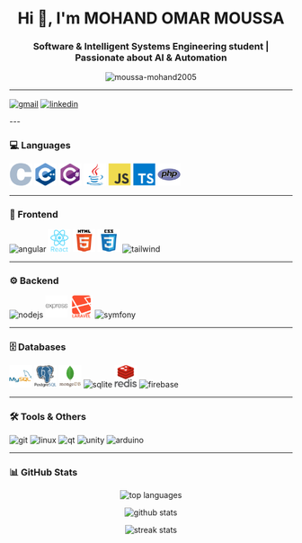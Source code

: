 <h1 align="center">Hi 👋, I'm MOHAND OMAR MOUSSA</h1>
<h3 align="center">Software & Intelligent Systems Engineering student | Passionate about AI & Automation</h3>

<p align="center"> 
  <img src="https://komarev.com/ghpvc/?username=moussa-mohand2005&label=Profile%20views&color=0e75b6&style=flat" alt="moussa-mohand2005" /> 
</p>

---

<p align="left">
  <a href="mailto:mussumuhand@gmail.com" target="blank"><img align="center" src="https://img.icons8.com/color/48/000000/gmail.png" alt="gmail" height="40" width="40" /></a>
  <a href="https://www.linkedin.com/in/moussa-mouhand-omar-6461b434b/" target="blank"><img align="center" src="https://img.icons8.com/color/48/000000/linkedin.png" alt="linkedin" height="40" width="40" /></a>
</p>
---

### 💻 Languages
<p align="left"> 
  <img src="https://raw.githubusercontent.com/devicons/devicon/master/icons/c/c-original.svg" alt="c" width="40" height="40"/> 
  <img src="https://raw.githubusercontent.com/devicons/devicon/master/icons/cplusplus/cplusplus-original.svg" alt="cplusplus" width="40" height="40"/> 
  <img src="https://raw.githubusercontent.com/devicons/devicon/master/icons/csharp/csharp-original.svg" alt="csharp" width="40" height="40"/> 
  <img src="https://raw.githubusercontent.com/devicons/devicon/master/icons/java/java-original.svg" alt="java" width="40" height="40"/> 
  <img src="https://raw.githubusercontent.com/devicons/devicon/master/icons/javascript/javascript-original.svg" alt="javascript" width="40" height="40"/> 
  <img src="https://raw.githubusercontent.com/devicons/devicon/master/icons/typescript/typescript-original.svg" alt="typescript" width="40" height="40"/> 
  <img src="https://raw.githubusercontent.com/devicons/devicon/master/icons/php/php-original.svg" alt="php" width="40" height="40"/> 
</p>

---

### 🎨 Frontend
<p align="left"> 
  <img src="https://angular.io/assets/images/logos/angular/angular.svg" alt="angular" width="40" height="40"/> 
  <img src="https://raw.githubusercontent.com/devicons/devicon/master/icons/react/react-original-wordmark.svg" alt="react" width="40" height="40"/> 
  <img src="https://raw.githubusercontent.com/devicons/devicon/master/icons/html5/html5-original-wordmark.svg" alt="html5" width="40" height="40"/> 
  <img src="https://raw.githubusercontent.com/devicons/devicon/master/icons/css3/css3-original-wordmark.svg" alt="css3" width="40" height="40"/> 
  <img src="https://www.vectorlogo.zone/logos/tailwindcss/tailwindcss-icon.svg" alt="tailwind" width="40" height="40"/> 
</p>

---

### ⚙️ Backend
<p align="left"> 
  <img src="https://nodejs.org/static/images/logo.svg" alt="nodejs" width="40" height="40"/> 
  <img src="https://raw.githubusercontent.com/devicons/devicon/master/icons/express/express-original-wordmark.svg" alt="express" width="40" height="40"/> 
  <img src="https://raw.githubusercontent.com/devicons/devicon/master/icons/laravel/laravel-plain-wordmark.svg" alt="laravel" width="40" height="40"/> 
  <img src="https://symfony.com/logos/symfony_black_03.svg" alt="symfony" width="40" height="40"/> 
</p>

---

### 🗄️ Databases
<p align="left"> 
  <img src="https://raw.githubusercontent.com/devicons/devicon/master/icons/mysql/mysql-original-wordmark.svg" alt="mysql" width="40" height="40"/> 
  <img src="https://raw.githubusercontent.com/devicons/devicon/master/icons/postgresql/postgresql-original-wordmark.svg" alt="postgresql" width="40" height="40"/> 
  <img src="https://raw.githubusercontent.com/devicons/devicon/master/icons/mongodb/mongodb-original-wordmark.svg" alt="mongodb" width="40" height="40"/> 
  <img src="https://www.vectorlogo.zone/logos/sqlite/sqlite-icon.svg" alt="sqlite" width="40" height="40"/> 
  <img src="https://raw.githubusercontent.com/devicons/devicon/master/icons/redis/redis-original-wordmark.svg" alt="redis" width="40" height="40"/> 
  <img src="https://www.vectorlogo.zone/logos/firebase/firebase-icon.svg" alt="firebase" width="40" height="40"/> 
</p>

---

### 🛠️ Tools & Others
<p align="left"> 
  <img src="https://git-scm.com/images/logos/downloads/Git-Icon-1788C.png" alt="git" width="40" height="40"/> 
  <img src="https://www.vectorlogo.zone/logos/linux/linux-icon.svg" alt="linux" width="40" height="40"/> 
  <img src="https://upload.wikimedia.org/wikipedia/commons/0/0b/Qt_logo_2016.svg" alt="qt" width="40" height="40"/> 
  <img src="https://www.vectorlogo.zone/logos/unity3d/unity3d-icon.svg" alt="unity" width="40" height="40"/> 
  <img src="https://www.vectorlogo.zone/logos/arduino/arduino-icon.svg" alt="arduino" width="40" height="40"/> 
</p>

---

### 📊 GitHub Stats
<p align="center">
  <img src="https://github-readme-stats.vercel.app/api/top-langs?username=moussa-mohand2005&show_icons=true&locale=en&layout=compact&theme=radical" alt="top languages" />
</p>

<p align="center">
  <img src="https://github-readme-stats.vercel.app/api?username=moussa-mohand2005&show_icons=true&locale=en&theme=radical" alt="github stats" />
</p>

<p align="center">
  <img src="https://github-readme-streak-stats.herokuapp.com/?user=moussa-mohand2005&theme=radical" alt="streak stats" />
</p>
